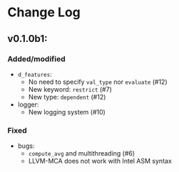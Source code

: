 # Change Log

## v0.1.0b1:

### Added/modified
- `d_features`:
	* No need to specify `val_type` nor `evaluate` (#12)
	* New keyword: `restrict` (#7)
	* New type: `dependent` (#12)
- logger:
	* New logging system (#10)

### Fixed
- bugs:
	* `compute_avg` and multithreading (#6)
	* LLVM-MCA does not work with Intel ASM syntax